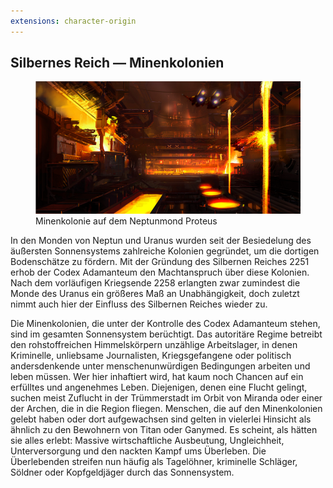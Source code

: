 ```yaml
---
extensions: character-origin
---
```


## Silbernes Reich — Minenkolonien

<figure><img src="/books/basic-rules/appendix-character-origin/codex-moons/codex-moons.png" alt="TODO"><figcaption>Minenkolonie auf dem Neptunmond Proteus</figcaption></figure>

In den Monden von Neptun und Uranus wurden seit der Besiedelung des äußersten Sonnensystems zahlreiche Kolonien gegründet, um die dortigen Bodenschätze zu fördern. Mit der Gründung des Silbernen Reiches 2251 erhob der Codex Adamanteum den Machtanspruch über diese Kolonien. Nach dem vorläufigen Kriegsende 2258 erlangten zwar zumindest die Monde des Uranus ein größeres Maß an Unabhängigkeit, doch zuletzt nimmt auch hier der Einfluss des Silbernen Reiches wieder zu.

Die Minenkolonien, die unter der Kontrolle des Codex Adamanteum stehen, sind im gesamten Sonnensystem berüchtigt. Das autoritäre Regime betreibt den rohstoffreichen Himmelskörpern unzählige Arbeitslager, in denen Kriminelle, unliebsame Journalisten, Kriegsgefangene oder politisch andersdenkende unter menschenunwürdigen Bedingungen arbeiten und leben müssen. Wer hier inhaftiert wird, hat kaum noch Chancen auf ein erfülltes und angenehmes Leben. Diejenigen, denen eine Flucht gelingt, suchen meist Zuflucht in der Trümmerstadt im Orbit von Miranda oder einer der Archen, die in die Region fliegen.
Menschen, die auf den Minenkolonien gelebt haben oder dort aufgewachsen sind gelten in vielerlei Hinsicht als ähnlich zu den Bewohnern von Titan oder Ganymed. Es scheint, als hätten sie alles erlebt: Massive wirtschaftliche Ausbeutung, Ungleichheit, Unterversorgung und den nackten Kampf ums Überleben. Die Überlebenden streifen nun häufig als Tagelöhner, kriminelle Schläger, Söldner oder Kopfgeldjäger durch das Sonnensystem.
